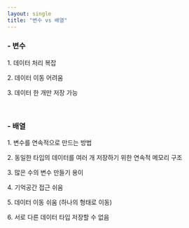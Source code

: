 ```yaml
---
layout: single
title: "변수 vs 배열"
---
```


<h3>- 변수</h3>
<p>1. 데이터 처리 복잡</p>
<p>2. 데이터 이동 어려움</p>
<p>3. 데이터 한 개만 저장 가능</p>

</br>

<h3>- 배열</h3>
<p>1. 변수를 연속적으로 만드는 방법</p>
<p>2. 동일한 타입의 데이터를 여러 개 저장하기 위한 연속적 메모리 구조</p>
<p>3. 많은 수의 변수 만들기 용이</p>
<p>4. 기억공간 접근 쉬움</p>
<p>5. 데이터 이동 쉬움 (하나의 형태로 이동)</p>
<p>6. 서로 다른 데이터 타입 저장할 수 없음</p>
